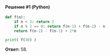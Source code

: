 #### Решение #1 (Python)
```python
def f(n):
    if n < 3: return 2
    if n % 2 == 0: return f(n-1) + f(n-2) - n
    return f(n-2) - f(n-1) + 2*n

print( f(30) )
```
**Ответ:** 58.
